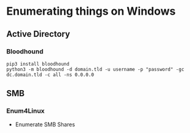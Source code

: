 # Enumerating things on Windows

## Active Directory

### Bloodhound

```
pip3 install bloodhound
python3 -m bloodhound -d domain.tld -u username -p "password" -gc dc.domain.tld -c all -ns 0.0.0.0
```

## SMB

### Enum4Linux

- Enumerate SMB Shares
  